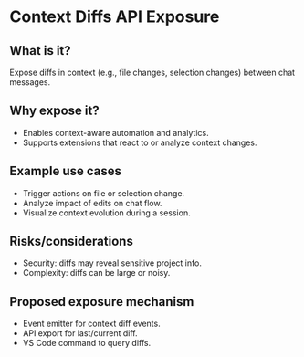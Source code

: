 # Context Diffs API Exposure

## What is it?
Expose diffs in context (e.g., file changes, selection changes) between chat messages.

## Why expose it?
- Enables context-aware automation and analytics.
- Supports extensions that react to or analyze context changes.

## Example use cases
- Trigger actions on file or selection change.
- Analyze impact of edits on chat flow.
- Visualize context evolution during a session.

## Risks/considerations
- Security: diffs may reveal sensitive project info.
- Complexity: diffs can be large or noisy.

## Proposed exposure mechanism
- Event emitter for context diff events.
- API export for last/current diff.
- VS Code command to query diffs.
